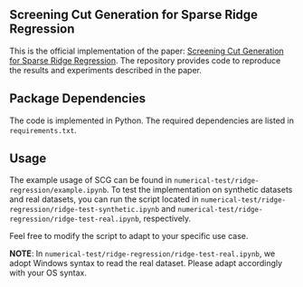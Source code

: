 ## Screening Cut Generation for Sparse Ridge Regression
This is the official implementation of the paper: [Screening Cut Generation for Sparse Ridge Regression](https://arxiv.org/abs/2505.01082). The repository provides code to reproduce the results and experiments described in the paper.

## Package Dependencies
The code is implemented in Python. The required dependencies are listed in `requirements.txt`.

## Usage
The example usage of SCG can be found in `numerical-test/ridge-regression/example.ipynb`. To test the implementation on synthetic datasets and real datasets, you can run the script located in `numerical-test/ridge-regression/ridge-test-synthetic.ipynb` and `numerical-test/ridge-regression/ridge-test-real.ipynb`, respectively.

Feel free to modify the script to adapt to your specific use case.

**NOTE**: In `numerical-test/ridge-regression/ridge-test-real.ipynb`, we adopt Windows syntax to read the real dataset. Please adapt accordingly with your OS syntax.



<!-- ## Model Reformulation
The inner optimization problem can be simplied. Assume $\hat{\beta}$ and $\hat{z}$ are given, then the objective becomes

$\sum_{i \in Supp(\hat{z})} (\boldsymbol{x}_i^T \boldsymbol{\hat{\beta}} - y_i - \boldsymbol{\Delta}_i)^2 + \sum_{i \notin Supp(\hat{z})}(\boldsymbol{x}_i^T \boldsymbol{\hat{\beta}} - y_i)^2$. -->

